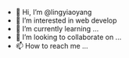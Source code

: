 - 👋 Hi, I’m @lingyiaoyang
- 👀 I’m interested in web develop
- 🌱 I’m currently learning ...
- 💞️ I’m looking to collaborate on ...
- 📫 How to reach me ...

<!---
lingyiaoyang/lingyiaoyang is a ✨ special ✨ repository because its `README.md` (this file) appears on your GitHub profile.
You can click the Preview link to take a look at your changes.
--->
